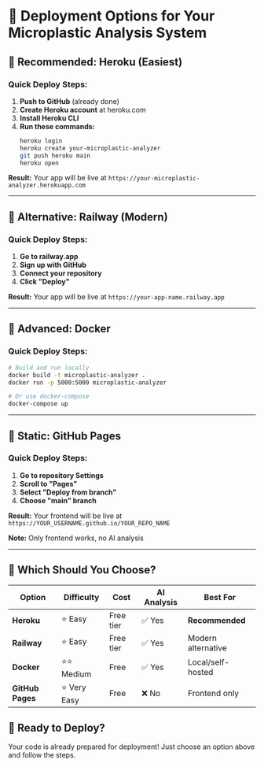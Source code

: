 # 🚀 Deployment Options for Your Microplastic Analysis System

## 🎯 **Recommended: Heroku (Easiest)**

### Quick Deploy Steps:
1. **Push to GitHub** (already done)
2. **Create Heroku account** at heroku.com
3. **Install Heroku CLI**
4. **Run these commands:**
   ```bash
   heroku login
   heroku create your-microplastic-analyzer
   git push heroku main
   heroku open
   ```

**Result:** Your app will be live at `https://your-microplastic-analyzer.herokuapp.com`

---

## 🌟 **Alternative: Railway (Modern)**

### Quick Deploy Steps:
1. **Go to railway.app**
2. **Sign up with GitHub**
3. **Connect your repository**
4. **Click "Deploy"**

**Result:** Your app will be live at `https://your-app-name.railway.app`

---

## 🐳 **Advanced: Docker**

### Quick Deploy Steps:
```bash
# Build and run locally
docker build -t microplastic-analyzer .
docker run -p 5000:5000 microplastic-analyzer

# Or use docker-compose
docker-compose up
```

---

## 📱 **Static: GitHub Pages**

### Quick Deploy Steps:
1. **Go to repository Settings**
2. **Scroll to "Pages"**
3. **Select "Deploy from branch"**
4. **Choose "main" branch**

**Result:** Your frontend will be live at `https://YOUR_USERNAME.github.io/YOUR_REPO_NAME`

**Note:** Only frontend works, no AI analysis

---

## 🎯 **Which Should You Choose?**

| Option | Difficulty | Cost | AI Analysis | Best For |
|--------|------------|------|-------------|----------|
| **Heroku** | ⭐ Easy | Free tier | ✅ Yes | **Recommended** |
| **Railway** | ⭐ Easy | Free tier | ✅ Yes | Modern alternative |
| **Docker** | ⭐⭐ Medium | Free | ✅ Yes | Local/self-hosted |
| **GitHub Pages** | ⭐ Very Easy | Free | ❌ No | Frontend only |

## 🚀 **Ready to Deploy?**

Your code is already prepared for deployment! Just choose an option above and follow the steps.
